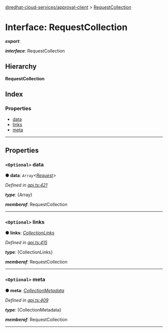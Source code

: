 [@redhat-cloud-services/approval-client](../README.md) > [RequestCollection](../interfaces/requestcollection.md)

# Interface: RequestCollection

*__export__*: 

*__interface__*: RequestCollection

## Hierarchy

**RequestCollection**

## Index

### Properties

* [data](requestcollection.md#data)
* [links](requestcollection.md#links)
* [meta](requestcollection.md#meta)

---

## Properties

<a id="data"></a>

### `<Optional>` data

**● data**: *`Array`<[Request](../modules/request.md)>*

*Defined in [api.ts:421](https://github.com/karelhala/javascript-clients/blob/master/packages/approval/api.ts#L421)*

*__type__*: {Array}

*__memberof__*: RequestCollection

___
<a id="links"></a>

### `<Optional>` links

**● links**: *[CollectionLinks](collectionlinks.md)*

*Defined in [api.ts:415](https://github.com/karelhala/javascript-clients/blob/master/packages/approval/api.ts#L415)*

*__type__*: {CollectionLinks}

*__memberof__*: RequestCollection

___
<a id="meta"></a>

### `<Optional>` meta

**● meta**: *[CollectionMetadata](collectionmetadata.md)*

*Defined in [api.ts:409](https://github.com/karelhala/javascript-clients/blob/master/packages/approval/api.ts#L409)*

*__type__*: {CollectionMetadata}

*__memberof__*: RequestCollection

___

